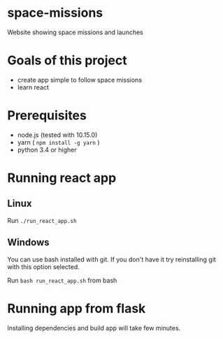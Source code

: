 # space-missions

Website showing space missions and launches

# Goals of this project

- create app simple to follow space missions
- learn react

# Prerequisites

- node.js (tested with 10.15.0)
- yarn ( `npm install -g yarn` )
- python 3.4 or higher

# Running react app

## Linux

Run `./run_react_app.sh`

## Windows

You can use bash installed with git. If you don't have it try reinstalling git with this option selected.

Run `bash run_react_app.sh` from bash

# Running app from flask

Installing dependencies and build app will take few minutes.
